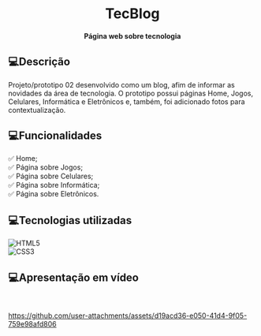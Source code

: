 <div align="center">
  
<h1> 
  TecBlog    
</h1> 

#### Página web sobre tecnologia

</div>

<h2>💻Descrição</h2>

Projeto/prototipo 02 desenvolvido como um blog, afim de informar as novidades da área de tecnologia. O prototipo possui páginas Home, Jogos, Celulares, Informática e Eletrônicos e, também, foi adicionado fotos para contextualização.
<br>
<h2>💻Funcionalidades</h2>

✅ Home; <br>
✅ Página sobre Jogos; <br>
✅ Página sobre Celulares; <br>
✅ Página sobre Informática; <br>
✅ Página sobre Eletrônicos.

<h2>💻Tecnologias utilizadas </h2>

![HTML5](https://img.shields.io/badge/HTML5-E34F26?style=for-the-badge&logo=html5&logoColor=white&labelColor=black&color=black) <br>
![CSS3](https://img.shields.io/badge/CSS3-1572B6?style=for-the-badge&logo=css3&logoColor=white&labelColor=black&color=black)

<h2>💻Apresentação em vídeo </h2>
<br>

https://github.com/user-attachments/assets/d19acd36-e050-41d4-9f05-759e98afd806

